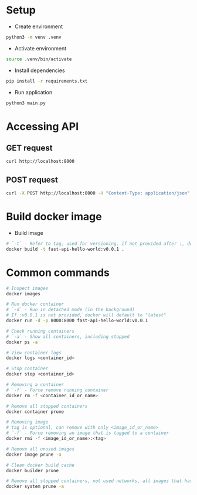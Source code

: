 # Setup
- Create environment
```bash
python3 -m venv .venv
```
- Activate environment
```bash
source .venv/bin/activate
```
- Install dependencies
```bash
pip install -r requirements.txt
```
- Run application
```bash
python3 main.py
```

# Accessing API
## GET request
```bash
curl http://localhost:8000
```

## POST request
```bash
curl -X POST http://localhost:8000 -H "Content-Type: application/json" -d "{\"4\": \"pear\"}"
```

# Build docker image
- Build image
```bash
# `-t` - Refer to tag, used for versioning, if not provided after :, docker will default to "latest"
docker build -t fast-api-hello-world:v0.0.1 .
```

# Common commands
```bash
# Inspect images
docker images

# Run docker container
# `-d` - Run in detached mode (in the background)
# If :v0.0.1 is not provided, docker will default to "latest"
docker run -d -p 8000:8000 fast-api-hello-world:v0.0.1

# Check running containers
# `-a` - Show all containers, including stopped
docker ps -a

# View container logs
docker logs <container_id>

# Stop container
docker stop <container_id>

# Removing a container
# `-f` - Force remove running container
docker rm -f <container_id_or_name>

# Remove all stopped containers
docker container prune

# Removing image
# tag is optional, can remove with only <image_id_or_name>
# `-f` - Force removing an image that is tagged to a container
docker rmi -f <image_id_or_name>:<tag>

# Remove all unused images
docker image prune -a

# Clean docker build cache
docker builder prune

# Remove all stopped containers, not used networks, all images that has got no container and build cache
docker system prune -a
```

